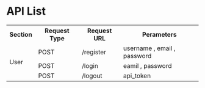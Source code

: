 # API List

<table>
    <tr>
        <th>Section</th>
        <th>Request Type</th>
        <th>Request URL </th>
        <th> Perameters </th>
    </tr>
    <tr>
        <td rowspan="3">User</td>
        <td>POST</td>
        <td>/register</td>
        <td>username , email , password</td>
    </tr>
    <tr>
        <td>POST</td>
        <td>/login</td>
        <td>eamil , password</td>
    </tr>
    <tr>
        <td>POST</td>
        <td>/logout</td>
        <td>api_token</td>
    </tr>
</table>
